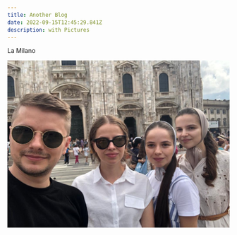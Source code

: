 ```yaml
---
title: Another Blog
date: 2022-09-15T12:45:29.841Z
description: with Pictures
---
```

L﻿a Milano

<img src="whatsapp-image-2022-08-19-at-1.36.21-pm.jpeg" alt="milano guys" title="milano guys" class="shadow"/>